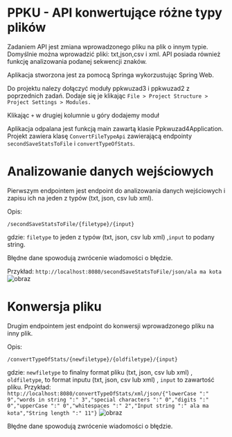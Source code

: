 # PPKU - API konwertujące różne typy plików

Zadaniem API jest zmiana wprowadzonego pliku na plik o innym typie. Domyślnie można wprowadzić pliki: txt,json,csv i xml.
API posiada również funkcję analizowania podanej sekwencji znaków.

Aplikacja stworzona jest za pomocą Springa wykorzustując Spring Web.

Do projektu nalezy dołączyć moduły ppkwuzad3 i ppkwuzad2 z poprzednich zadań. Dodaje się je klikając
```File > Project Structure > Project Settings > Modules.```

Klikając ```+``` w drugiej kolumnie u góry dodajemy moduł

Aplikacja odpalana jest funkcją main zawartą klasie Ppkwuzad4Application. Projekt zawiera klasę ```ConvertFileTypeApi``` zawierającą endpointy ```secondSaveStatsToFile``` i ```convertTypeOfStats```.

# Analizowanie danych wejściowych

Pierwszym endpointem jest endpoint do analizowania danych wejściowych i zapisu ich na jeden z typów (txt, json, csv lub xml).

Opis:

```/secondSaveStatsToFile/{filetype}/{input}```

gdzie: 
```filetype``` to jeden z typów (txt, json, csv lub xml) ,```input``` to podany string.

Błędne dane spowodują zwrócenie wiadomości o błędzie.

Przykład:
```http://localhost:8080/secondSaveStatsToFile/json/ala ma kota ```
![obraz](saving.png)
# Konwersja pliku
Drugim endpointem jest endpoint do konwersji wprowadzonego pliku na inny plik.

Opis:

```/convertTypeOfStats/{newfiletype}/{oldfiletype}/{input}```

gdzie:
```newfiletype``` to finalny format pliku (txt, json, csv lub xml) , ```oldfiletype```, to format inputu (txt, json, csv lub xml) , ```input``` to zawartość pliku.
Przykład:
```http://localhost:8080/convertTypeOfStats/xml/json/{"lowerCase ":" 9","words in string ":" 3","special characters ":" 0","digits ":" 0","upperCase ":" 0","whitespaces ":" 2","Input string ":" ala ma kota","String length ":" 11"}```
![obraz](convert.png)


Błędne dane spowodują zwrócenie wiadomości o błędzie.
